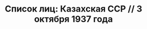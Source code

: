 ---
title: 'Список лиц: Казахская ССР // 3 октября 1937 года'
description: РГАСПИ, ф.17, т.3, оп.171, дело 411, лист 191
images:
- /disk/pictures/v03/17-171-411-191.jpg
- /disk/pictures/v03/17-171-411-192.jpg
- /disk/pictures/v03/17-171-411-193.jpg
- /disk/pictures/v03/17-171-411-194.jpg
- /disk/pictures/v03/17-171-411-195.jpg
- /disk/pictures/v03/17-171-411-196.jpg
---
